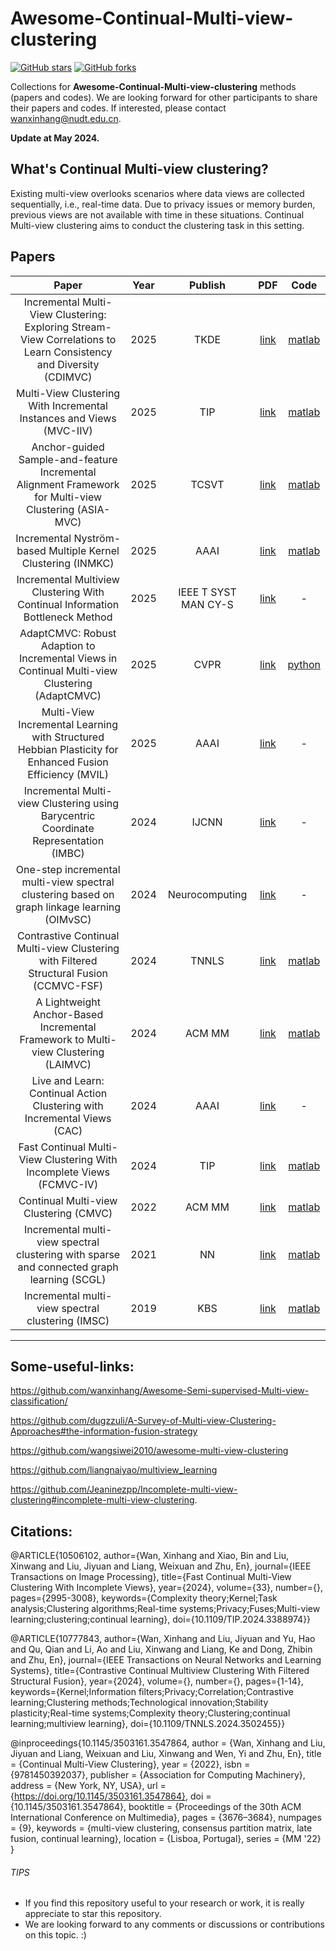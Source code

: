 # Awesome-Continual-Multi-view-clustering

[stars-img]: https://img.shields.io/github/stars/wanxinhang/Awesome-Continual-Multi-view-clustering?style=plastic
[stars-url]: https://github.com/wanxinhang/Awesome-Continual-Multi-view-clustering/stargazers
[fork-img]: https://img.shields.io/github/forks/wanxinhang/Awesome-Continual-Multi-view-clustering?style=plastic
[fork-url]: https://github.com/wanxinhang/Awesome-Continual-Multi-view-clustering/network/members

[![GitHub stars][stars-img]][stars-url]
[![GitHub forks][fork-img]][fork-url]

Collections for **Awesome-Continual-Multi-view-clustering** methods (papers and codes).
We are looking forward for other participants to share their papers and codes. If interested, please contact <wanxinhang@nudt.edu.cn>.

**Update at May 2024.**
## What's Continual Multi-view clustering?
Existing multi-view overlooks scenarios where data views are collected sequentially, i.e., real-time data. Due to privacy issues or memory burden, previous views are not available with time in these situations. Continual Multi-view clustering aims to conduct the clustering task in this setting.

## Papers
|Paper|Year|Publish|PDF|Code|
|  :-----: | :------: | :------: | :------: | :------: |
|Incremental Multi-View Clustering: Exploring Stream-View Correlations to Learn Consistency and Diversity (CDIMVC)|2025|TKDE|[link](https://ieeexplore.ieee.org/abstract/document/11150503)|[matlab](https://github.com/YuFeng23/CDIMVC)|
|Multi-View Clustering With Incremental Instances and Views (MVC-IIV)|2025|TIP|[link](https://ieeexplore.ieee.org/abstract/document/11062502/)|[matlab](https://github.com/czhangnju/MVC-IIV)|
|Anchor-guided Sample-and-feature Incremental Alignment Framework for Multi-view Clustering (ASIA-MVC)|2025|TCSVT|[link](https://ieeexplore.ieee.org/abstract/document/11180085)|[matlab](https://github.com/QuQian24/ASIA-MVC)|
|Incremental Nyström-based Multiple Kernel Clustering (INMKC)|2025|AAAI|[link](https://ojs.aaai.org/index.php/AAAI/article/view/33825)|[matlab](https://github.com/YuFeng23/Incremental-Nystrom-based-Multiple-Kernel-Clustering)|
|Incremental Multiview Clustering With Continual Information Bottleneck Method|2025|IEEE T SYST MAN CY-S|[link](https://ieeexplore.ieee.org/abstract/document/10705338/)|-|
|AdaptCMVC: Robust Adaption to Incremental Views in Continual Multi-view Clustering (AdaptCMVC)|2025|CVPR|[link](https://openaccess.thecvf.com/content/CVPR2025/html/Wang_AdaptCMVC_Robust_Adaption_to_Incremental_Views_in_Continual_Multi-view_Clustering_CVPR_2025_paper.html)|[python](https://github.com/Wjing-bjtu/AdaptCMVC)|
|Multi-View Incremental Learning with Structured Hebbian Plasticity for Enhanced Fusion Efficiency (MVIL)|2025|AAAI|[link](https://arxiv.org/abs/2412.12801)|-|
|Incremental Multi-view Clustering using Barycentric Coordinate Representation (IMBC)|2024|IJCNN|[link](https://ieeexplore.ieee.org/abstract/document/10651114/)|-|
|One-step incremental multi-view spectral clustering based on graph linkage learning (OIMvSC)|2024|Neurocomputing|[link](https://www.sciencedirect.com/science/article/pii/S0925231224005113)|-|
|Contrastive Continual Multi-view Clustering with Filtered Structural Fusion (CCMVC-FSF)|2024|TNNLS|[link](https://ieeexplore.ieee.org/document/10777843)|[matlab](https://github.com/wanxinhang/CCMVC-FSF)|
|A Lightweight Anchor-Based Incremental Framework to Multi-view Clustering (LAIMVC)|2024|ACM MM|[link](https://dl.acm.org/doi/10.1145/3664647.3680837)|[matlab](https://github.com/QuQian24/LAIMVC)|
|Live and Learn: Continual Action Clustering with Incremental Views (CAC)|2024|AAAI|[link](https://ojs.aaai.org/index.php/AAAI/article/view/29561)|-|
|Fast Continual Multi-View Clustering With Incomplete Views (FCMVC-IV)|2024|TIP|[link](https://ieeexplore.ieee.org/document/10506102)|[matlab](https://github.com/wanxinhang/TIP-2024-FCMVC-IV)|
|Continual Multi-view Clustering (CMVC)|2022|ACM MM|[link](https://dl.acm.org/doi/abs/10.1145/3503161.3547864)|[matlab](https://github.com/wanxinhang/ACMMM2022-CMVC)|
|Incremental multi-view spectral clustering with sparse and connected graph learning (SCGL)|2021|NN|[link](https://www.sciencedirect.com/science/article/pii/S0893608021003440)|[matlab](https://github.com/YHOOW/SCGL)|
|Incremental multi-view spectral clustering (IMSC)|2019|KBS|[link](https://www.sciencedirect.com/science/article/pii/S0950705119301030)|[matlab](https://github.com/wanxinhang/Awesome-Continual-Multi-view-clustering/tree/main/code/IMSC)|
---

## Some-useful-links:

https://github.com/wanxinhang/Awesome-Semi-supervised-Multi-view-classification/

https://github.com/dugzzuli/A-Survey-of-Multi-view-Clustering-Approaches#the-information-fusion-strategy

https://github.com/wangsiwei2010/awesome-multi-view-clustering

https://github.com/liangnaiyao/multiview_learning

https://github.com/Jeaninezpp/Incomplete-multi-view-clustering#incomplete-multi-view-clustering.

## Citations:
@ARTICLE{10506102,
  author={Wan, Xinhang and Xiao, Bin and Liu, Xinwang and Liu, Jiyuan and Liang, Weixuan and Zhu, En},
  journal={IEEE Transactions on Image Processing}, 
  title={Fast Continual Multi-View Clustering With Incomplete Views}, 
  year={2024},
  volume={33},
  number={},
  pages={2995-3008},
  keywords={Complexity theory;Kernel;Task analysis;Clustering algorithms;Real-time systems;Privacy;Fuses;Multi-view learning;clustering;continual learning},
  doi={10.1109/TIP.2024.3388974}}

@ARTICLE{10777843,
  author={Wan, Xinhang and Liu, Jiyuan and Yu, Hao and Qu, Qian and Li, Ao and Liu, Xinwang and Liang, Ke and Dong, Zhibin and Zhu, En},
  journal={IEEE Transactions on Neural Networks and Learning Systems}, 
  title={Contrastive Continual Multiview Clustering With Filtered Structural Fusion}, 
  year={2024},
  volume={},
  number={},
  pages={1-14},
  keywords={Kernel;Information filters;Privacy;Correlation;Contrastive learning;Clustering methods;Technological innovation;Stability plasticity;Real-time systems;Complexity theory;Clustering;continual learning;multiview learning},
  doi={10.1109/TNNLS.2024.3502455}}


@inproceedings{10.1145/3503161.3547864,
author = {Wan, Xinhang and Liu, Jiyuan and Liang, Weixuan and Liu, Xinwang and Wen, Yi and Zhu, En},
title = {Continual Multi-View Clustering},
year = {2022},
isbn = {9781450392037},
publisher = {Association for Computing Machinery},
address = {New York, NY, USA},
url = {https://doi.org/10.1145/3503161.3547864},
doi = {10.1145/3503161.3547864},
booktitle = {Proceedings of the 30th ACM International Conference on Multimedia},
pages = {3676–3684},
numpages = {9},
keywords = {multi-view clustering, consensus partition matrix, late fusion, continual learning},
location = {Lisboa, Portugal},
series = {MM '22}
}

###### TIPS
- If you find this repository useful to your research or work, it is really appreciate to star this repository. 
- We are looking forward to any comments or discussions or contributions on this topic. :)

